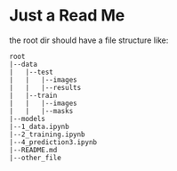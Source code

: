 # Just a Read Me

the root dir should have a file structure like:

```text
root
|--data
|   |--test
|   |   |--images
|   |   |--results
|   |--train
|   |   |--images
|   |   |--masks
|--models
|--1_data.ipynb
|--2_training.ipynb
|--4_prediction3.ipynb
|--README.md
|--other_file
